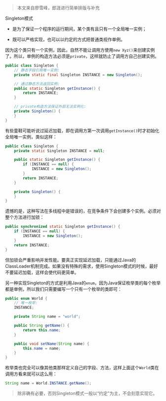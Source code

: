 > 本文来自廖雪峰，郎涯进行简单排版与补充



Singleton模式

- 是为了保证一个程序的运行期间，某个类有且只有一个全局唯一实例；

- 既可以严格实现，也可以以约定的方式把普通类视作单例。

因为这个类只有一个实例，因此，自然不能让调用方使用`new Xyz()`来创建实例了。所以，单例的构造方法必须是`private`，这样就防止了调用方自己创建实例。

```java
public class Singleton {
    // 静态字段引用唯一实例:
    private static final Singleton INSTANCE = new Singleton();

    // 通过静态方法返回实例:
    public static Singleton getInstance() {
        return INSTANCE;
    }

    // private构造方法保证外部无法实例化:
    private Singleton() {
    }
}
```



有些童鞋可能听说过延迟加载，即在调用方第一次调用`getInstance()`时才初始化全局唯一实例，类似这样：

```java
public class Singleton {
    private static Singleton INSTANCE = null;

    public static Singleton getInstance() {
        if (INSTANCE == null) {
            INSTANCE = new Singleton();
        }
        return INSTANCE;
    }

    private Singleton() {
    }
}
```

遗憾的是，这种写法在多线程中是错误的，在竞争条件下会创建多个实例。必须对整个方法进行加锁：

```java
public synchronized static Singleton getInstance() {
    if (INSTANCE == null) {
        INSTANCE = new Singleton();
    }
    return INSTANCE;
}
```

但加锁会严重影响并发性能。要真正实现延迟加载，只能通过Java的ClassLoader机制完成。如果没有特殊的需求，使用Singleton模式的时候，最好不要延迟加载，这样会使代码更简单。



另一种实现Singleton的方式是利用Java的`enum`，因为Java保证枚举类的每个枚举都是单例，所以我们只需要编写一个只有一个枚举的类即可：

```java
public enum World {
    // 唯一枚举:
	INSTANCE;

	private String name = "world";

	public String getName() {
		return this.name;
	}

	public void setName(String name) {
		this.name = name;
	}
}
```

枚举类也完全可以像其他类那样定义自己的字段、方法，这样上面这个`World`类在调用方看来就可以这么用：

```java
String name = World.INSTANCE.getName();
```

> 除非确有必要，否则Singleton模式一般以“约定”为主，不会刻意实现它。